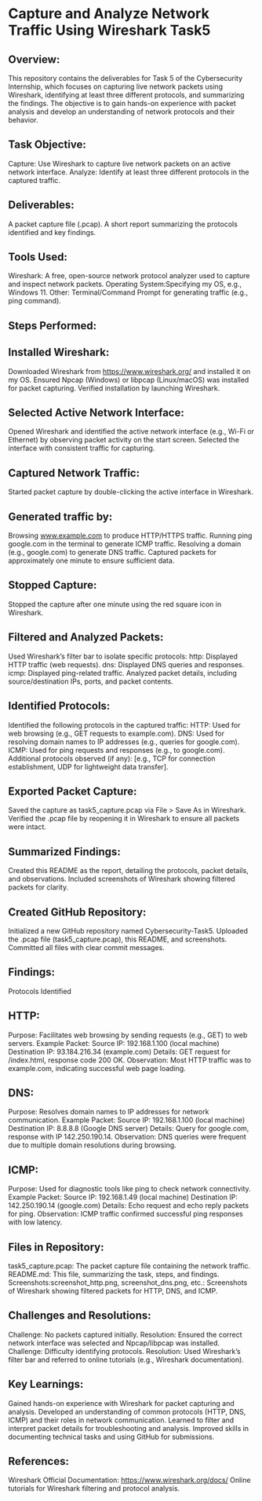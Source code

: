 # Capture and Analyze Network Traffic Using Wireshark Task5
## Overview:
This repository contains the deliverables for Task 5 of the Cybersecurity Internship, which focuses on capturing live network packets using Wireshark, identifying at least three different protocols, and summarizing the findings. The objective is to gain hands-on experience with packet analysis and develop an understanding of network protocols and their behavior.

## Task Objective:
Capture: Use Wireshark to capture live network packets on an active network interface.
Analyze: Identify at least three different protocols in the captured traffic.

## Deliverables:
A packet capture file (.pcap).
A short report summarizing the protocols identified and key findings.

## Tools Used:
Wireshark: A free, open-source network protocol analyzer used to capture and inspect network packets.
Operating System:Specifying my OS, e.g., Windows 11.
Other: Terminal/Command Prompt for generating traffic (e.g., ping command).

## Steps Performed:
## Installed Wireshark:
Downloaded Wireshark from https://www.wireshark.org/ and installed it on my OS.
Ensured Npcap (Windows) or libpcap (Linux/macOS) was installed for packet capturing.
Verified installation by launching Wireshark.

## Selected Active Network Interface:
Opened Wireshark and identified the active network interface (e.g., Wi-Fi or Ethernet) by observing packet activity on the start screen.
Selected the interface with consistent traffic for capturing.

## Captured Network Traffic:
Started packet capture by double-clicking the active interface in Wireshark.

## Generated traffic by:
Browsing www.example.com to produce HTTP/HTTPS traffic.
Running ping google.com in the terminal to generate ICMP traffic.
Resolving a domain (e.g., google.com) to generate DNS traffic.
Captured packets for approximately one minute to ensure sufficient data.

## Stopped Capture:
Stopped the capture after one minute using the red square icon in Wireshark.

## Filtered and Analyzed Packets:
Used Wireshark’s filter bar to isolate specific protocols:
http: Displayed HTTP traffic (web requests).
dns: Displayed DNS queries and responses.
icmp: Displayed ping-related traffic.
Analyzed packet details, including source/destination IPs, ports, and packet contents.

## Identified Protocols:
Identified the following protocols in the captured traffic:
HTTP: Used for web browsing (e.g., GET requests to example.com).
DNS: Used for resolving domain names to IP addresses (e.g., queries for google.com).
ICMP: Used for ping requests and responses (e.g., to google.com).
Additional protocols observed (if any): [e.g., TCP for connection establishment, UDP for lightweight data transfer].

## Exported Packet Capture:
Saved the capture as task5_capture.pcap via File > Save As in Wireshark.
Verified the .pcap file by reopening it in Wireshark to ensure all packets were intact.

## Summarized Findings:
Created this README as the report, detailing the protocols, packet details, and observations.
Included screenshots of Wireshark showing filtered packets for clarity.

## Created GitHub Repository:
Initialized a new GitHub repository named Cybersecurity-Task5.
Uploaded the .pcap file (task5_capture.pcap), this README, and screenshots.
Committed all files with clear commit messages.

## Findings:
Protocols Identified
## HTTP:
Purpose: Facilitates web browsing by sending requests (e.g., GET) to web servers.
Example Packet:
Source IP: 192.168.1.100 (local machine)
Destination IP: 93.184.216.34 (example.com)
Details: GET request for /index.html, response code 200 OK.
Observation: Most HTTP traffic was to example.com, indicating successful web page loading.

## DNS:
Purpose: Resolves domain names to IP addresses for network communication.
Example Packet:
Source IP: 192.168.1.100 (local machine)
Destination IP: 8.8.8.8 (Google DNS server)
Details: Query for google.com, response with IP 142.250.190.14.
Observation: DNS queries were frequent due to multiple domain resolutions during browsing.

## ICMP:
Purpose: Used for diagnostic tools like ping to check network connectivity.
Example Packet:
Source IP: 192.168.1.49 (local machine)
Destination IP: 142.250.190.14 (google.com)
Details: Echo request and echo reply packets for ping.
Observation: ICMP traffic confirmed successful ping responses with low latency.

## Files in Repository:
task5_capture.pcap: The packet capture file containing the network traffic.
README.md: This file, summarizing the task, steps, and findings.
Screenshots:screenshot_http.png, screenshot_dns.png, etc.: Screenshots of Wireshark showing filtered packets for HTTP, DNS, and ICMP.

## Challenges and Resolutions:
Challenge: No packets captured initially.
Resolution: Ensured the correct network interface was selected and Npcap/libpcap was installed.
Challenge: Difficulty identifying protocols.
Resolution: Used Wireshark’s filter bar and referred to online tutorials (e.g., Wireshark documentation).

## Key Learnings:
Gained hands-on experience with Wireshark for packet capturing and analysis.
Developed an understanding of common protocols (HTTP, DNS, ICMP) and their roles in network communication.
Learned to filter and interpret packet details for troubleshooting and analysis.
Improved skills in documenting technical tasks and using GitHub for submissions.

## References:
Wireshark Official Documentation: https://www.wireshark.org/docs/
Online tutorials for Wireshark filtering and protocol analysis.
